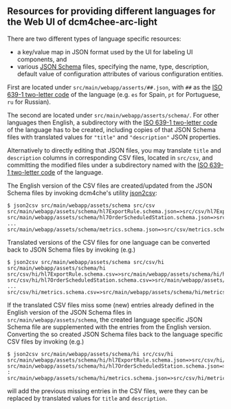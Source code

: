 ## Resources for providing different languages for the Web UI of dcm4chee-arc-light

There are two different types of language specific resources:
- a key/value map in JSON format used by the UI for labeling UI components, and
- various [JSON Schema](https://json-schema.org/) files, specifying the name, type, description, default value
  of configuration attributes of various configuration entities.

First are located under `src/main/webapp/asserts/##.json`, with `##` as the
[ISO 639-1 two-letter code](https://en.wikipedia.org/wiki/List_of_ISO_639-1_codes) of the language
(e.g. `es` for Spain, `pt` for Portuguese, `ru` for Russian). 

The second are located under `src/main/webapp/asserts/schema/`. For other languages then English, a
subdirectory  with the [ISO 639-1 two-letter code](https://en.wikipedia.org/wiki/List_of_ISO_639-1_codes) of the
language has to be created, including copies of that JSON Schema files with translated values for
`"title"` and `"description"` JSON properties.

Alternatively to directly editing that JSON files, you may translate `title` and `description` columns in
corresponding CSV files, located in `src/csv`, and committing the modified files under a subdirectory named with
the [ISO 639-1 two-letter code](https://en.wikipedia.org/wiki/List_of_ISO_639-1_codes) of the language.

The English version of the CSV files are created/updated from the JSON Schema files by invoking dcm4che's utility
[json2csv](https://github.com/dcm4che/dcm4che/tree/master/dcm4che-tool/dcm4che-tool-json2csv):
```
$ json2csv src/main/webapp/assets/schema src/csv
src/main/webapp/assets/schema/hl7ExportRule.schema.json=>src/csv/hl7ExportRule.schema.csv
src/main/webapp/assets/schema/hl7OrderScheduledStation.schema.json=>src/csv/hl7OrderScheduledStation.schema.csv
...
src/main/webapp/assets/schema/metrics.schema.json=>src/csv/metrics.schema.csv
```

Translated versions of the CSV files for one language can be converted back to JSON Schema files by invoking (e.g.)
```
$ json2csv src/main/webapp/assets/schema src/csv/hi src/main/webapp/assets/schema/hi
src/csv/hi/hl7ExportRule.schema.csv=>src/main/webapp/assets/schema/hi/hl7ExportRule.schema.json
src/csv/hi/hl7OrderScheduledStation.schema.csv=>src/main/webapp/assets/schema/hi/hl7OrderScheduledStation.schema.json
...
src/csv/hi/metrics.schema.csv=>src/main/webapp/assets/schema/hi/metrics.schema.json
```

If the translated CSV files miss some (new) entries already defined in the English version of the JSON Schema files
in `src/main/webapp/assets/schema`, the created language specific JSON Schema file are supplemented with the entries
from the English version. Converting the so created JSON Schema files back to the language specific CSV files by
invoking (e.g.) 
```
$ json2csv src/main/webapp/assets/schema/hi src/csv/hi
src/main/webapp/assets/schema/hi/hl7ExportRule.schema.json=>src/csv/hi/hl7ExportRule.schema.csv
src/main/webapp/assets/schema/hi/hl7OrderScheduledStation.schema.json=>src/csv/hi/hl7OrderScheduledStation.schema.csv
:
src/main/webapp/assets/schema/hi/metrics.schema.json=>src/csv/hi/metrics.schema.csv
```
will add the previous missing entries in the CSV files, were they can be replaced by translated values for `title`
and `description`.
